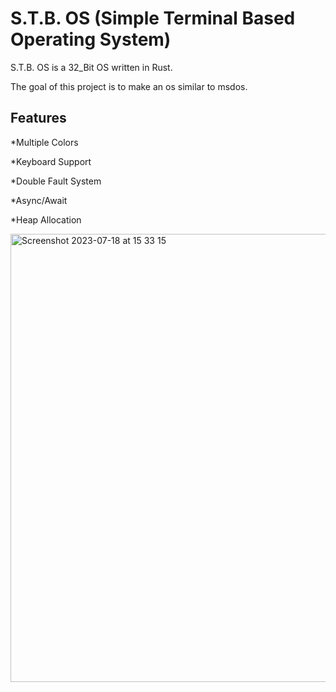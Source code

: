 # S.T.B. OS (Simple Terminal Based Operating System)
S.T.B. OS is a 32_Bit OS written in Rust.

The goal of this project is to
make an os similar to msdos.

## Features
*Multiple Colors

*Keyboard Support

*Double Fault System

*Async/Await

*Heap Allocation

<img width="717" alt="Screenshot 2023-07-18 at 15 33 15" src="https://github.com/Kiriuxa2010/S.T.B.-OS/assets/71524929/235aa198-8510-4dae-93d6-0d774e20ca23">






